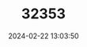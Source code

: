 ---
title: "32353"
category: "Ginkgo biloba"
draft: false
date: 2024-02-22 13:03:50
languages:
  English: ["Ginkgo", "Maidenhair Tree"]
  Chinese: ["Bai Guo", "Yinxing"]
---